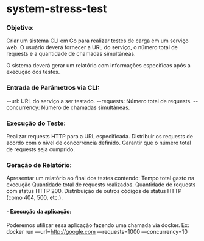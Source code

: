 # system-stress-test

### Objetivo:

Criar um sistema CLI em Go para realizar testes de carga em um serviço web. O usuário deverá fornecer a URL do serviço, o número total de requests e a quantidade de chamadas simultâneas.

O sistema deverá gerar um relatório com informações específicas após a execução dos testes.

### Entrada de Parâmetros via CLI:

--url: URL do serviço a ser testado.
--requests: Número total de requests.
--concurrency: Número de chamadas simultâneas.

### Execução do Teste:

Realizar requests HTTP para a URL especificada.
Distribuir os requests de acordo com o nível de concorrência definido.
Garantir que o número total de requests seja cumprido.

### Geração de Relatório:

Apresentar um relatório ao final dos testes contendo:
Tempo total gasto na execução
Quantidade total de requests realizados.
Quantidade de requests com status HTTP 200.
Distribuição de outros códigos de status HTTP (como 404, 500, etc.).

#### - Execução da aplicação:

Poderemos utilizar essa aplicação fazendo uma chamada via docker. Ex:
docker run <sua imagem docker> —url=http://google.com —requests=1000 —concurrency=10
